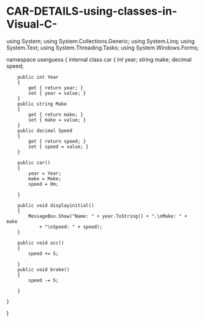 # CAR-DETAILS-using-classes-in-Visual-C-
using System;
using System.Collections.Generic;
using System.Linq;
using System.Text;
using System.Threading.Tasks;
using System.Windows.Forms;

namespace userguess
{
    internal class car
    {
        int year;
        string make;
        decimal speed;

        public int Year
        {
            get { return year; }
            set { year = value; }
        }
        public string Make
        {
            get { return make; }
            set { make = value; }
        }
        public decimal Speed
        {
            get { return speed; }
            set { speed = value; }
        }

        public car()
        {
            year = Year;
            make = Make;
            speed = 0m;

        }
        
        public void displayinitial()
        {
            MessageBox.Show("Name: " + year.ToString() + ".\nMake: " + make
                + "\nSpeed: " + speed);
        }

        public void acc()
        {
            speed += 5;
            
        }
        public void brake()
        {
            speed -= 5;
            
        }
        
    }
}
